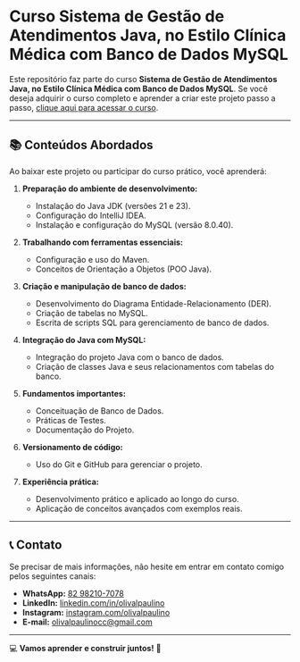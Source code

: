 # Curso Sistema de Gestão de Atendimentos Java, no Estilo Clínica Médica com Banco de Dados MySQL

Este repositório faz parte do curso **Sistema de Gestão de Atendimentos Java, no Estilo Clínica Médica com Banco de Dados MySQL**. Se você deseja adquirir o curso completo e aprender a criar este projeto passo a passo, [clique aqui para acessar o curso](https://pay.kiwify.com.br/0vmjNYG).

---

## 📚 Conteúdos Abordados

Ao baixar este projeto ou participar do curso prático, você aprenderá:

1. **Preparação do ambiente de desenvolvimento:**
    - Instalação do Java JDK (versões 21 e 23).
    - Configuração do IntelliJ IDEA.
    - Instalação e configuração do MySQL (versão 8.0.40).

2. **Trabalhando com ferramentas essenciais:**
    - Configuração e uso do Maven.
    - Conceitos de Orientação a Objetos (POO Java).

3. **Criação e manipulação de banco de dados:**
    - Desenvolvimento do Diagrama Entidade-Relacionamento (DER).
    - Criação de tabelas no MySQL.
    - Escrita de scripts SQL para gerenciamento de banco de dados.

4. **Integração do Java com MySQL:**
    - Integração do projeto Java com o banco de dados.
    - Criação de classes Java e seus relacionamentos com tabelas do banco.

5. **Fundamentos importantes:**
    - Conceituação de Banco de Dados.
    - Práticas de Testes.
    - Documentação do Projeto.

6. **Versionamento de código:**
    - Uso do Git e GitHub para gerenciar o projeto.

7. **Experiência prática:**
    - Desenvolvimento prático e aplicado ao longo do curso.
    - Aplicação de conceitos avançados com exemplos reais.

---

## 📞 Contato

Se precisar de mais informações, não hesite em entrar em contato comigo pelos seguintes canais:

- **WhatsApp:** [82 98210-7078](https://wa.me/5582982107078)
- **LinkedIn:** [linkedin.com/in/olivalpaulino](https://www.linkedin.com/in/olivalpaulino)
- **Instagram:** [instagram.com/olivalpaulino](https://instagram.com/olivalpaulino)
- **E-mail:** [olivalpaulinocc@gmail.com](mailto:olivalpaulinocc@gmail.com)

---

💻 **Vamos aprender e construir juntos!** 🚀